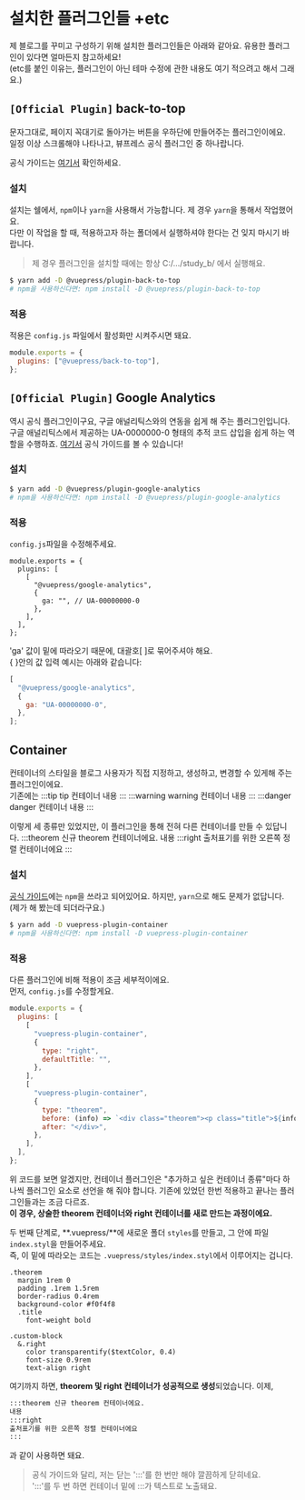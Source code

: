 # 설치한 플러그인들 +etc

제 블로그를 꾸미고 구성하기 위해 설치한 플러그인들은 아래와 같아요. 유용한 플러그인이 있다면 얼마든지 참고하세요!  
(etc를 붙인 이유는, 플러그인이 아닌 테마 수정에 관한 내용도 여기 적으려고 해서 그래요.)

## `[Official Plugin]` back-to-top

문자그대로, 페이지 꼭대기로 돌아가는 버튼을 우하단에 만들어주는 플러그인이에요.  
일정 이상 스크롤해야 나타나고, 뷰프레스 공식 플러그인 중 하나랍니다.

공식 가이드는 [여기서](https://vuepress.vuejs.org/plugin/official/plugin-back-to-top.html#vuepress-plugin-back-to-top) 확인하세요.

### 설치

설치는 쉘에서, `npm`이나 `yarn`을 사용해서 가능합니다. 제 경우 `yarn`을 통해서 작업했어요.  
다만 이 작업을 할 때, 적용하고자 하는 폴더에서 실행하셔야 한다는 건 잊지 마시기 바랍니다.

> 제 경우 플러그인을 설치할 때에는 항상 C:/.../study_b/ 에서 실행해요.

```sh
$ yarn add -D @vuepress/plugin-back-to-top
# npm을 사용하신다면: npm install -D @vuepress/plugin-back-to-top
```

### 적용

적용은 `config.js` 파일에서 활성화만 시켜주시면 돼요.

```js
module.exports = {
  plugins: ["@vuepress/back-to-top"],
};
```

## `[Official Plugin]` Google Analytics

역시 공식 플러그인이구요, 구글 애널리틱스와의 연동을 쉽게 해 주는 플러그인입니다. 구글 애널리틱스에서 제공하는 UA-0000000-0 형태의 추적 코드 삽입을 쉽게 하는 역할을 수행하죠. [여기서](https://vuepress.vuejs.org/plugin/official/plugin-google-analytics.html#vuepress-plugin-google-analytics) 공식 가이드를 볼 수 있습니다!

### 설치

```sh
$ yarn add -D @vuepress/plugin-google-analytics
# npm을 사용하신다면: npm install -D @vuepress/plugin-google-analytics
```

### 적용

`config.js`파일을 수정해주세요.

```js{3-8}
module.exports = {
  plugins: [
    [
      "@vuepress/google-analytics",
      {
        ga: "", // UA-00000000-0
      },
    ],
  ],
};
```

'ga' 값이 밑에 따라오기 때문에, 대괄호[ ]로 묶어주셔야 해요.  
{ }안의 값 입력 예시는 아래와 같습니다:

```js
[
  "@vuepress/google-analytics",
  {
    ga: "UA-00000000-0",
  },
];
```

## Container

컨테이너의 스타일을 블로그 사용자가 직접 지정하고, 생성하고, 변경할 수 있게해 주는 플러그인이에요.  
기존에는
:::tip tip 컨테이너
내용
:::
:::warning warning 컨테이너
내용
:::
:::danger danger 컨테이너
내용
:::

이렇게 세 종류만 있었지만, 이 플러그인을 통해 전혀 다른 컨테이너를 만들 수 있답니다.
:::theorem 신규 theorem 컨테이너에요.
내용
:::right
출처표기를 위한 오른쪽 정렬 컨테이너에요
:::

### 설치

[공식 가이드](https://vuepress.github.io/en/plugins/container/#vuepress-plugin-container)에는 `npm`을 쓰라고 되어있어요. 하지만, `yarn`으로 해도 문제가 없답니다. (제가 해 봤는데 되더라구요.)

```sh
$ yarn add -D vuepress-plugin-container
# npm을 사용하신다면: npm install -D vuepress-plugin-container
```

### 적용

다른 플러그인에 비해 적용이 조금 세부적이에요.  
먼저, `config.js`를 수정할게요.

```js
module.exports = {
  plugins: [
    [
      "vuepress-plugin-container",
      {
        type: "right",
        defaultTitle: "",
      },
    ],
    [
      "vuepress-plugin-container",
      {
        type: "theorem",
        before: (info) => `<div class="theorem"><p class="title">${info}</p>`,
        after: "</div>",
      },
    ],
  ],
};
```

위 코드를 보면 알겠지만, 컨테이너 플러그인은 "추가하고 싶은 컨테이너 종류"마다 하나씩 플러그인 요소로 선언을 해 줘야 합니다. 기존에 있었던 한번 적용하고 끝나는 플러그인들과는 조금 다르죠.  
**이 경우, 상술한 theorem 컨테이너와 right 컨테이너를 새로 만드는 과정이에요.**

두 번째 단계로, **.vuepress/**에 새로운 폴더 `styles`를 만들고, 그 안에 파일 `index.styl`을 만들어주세요.  
즉, 이 밑에 따라오는 코드는 `.vuepress/styles/index.styl`에서 이루어지는 겁니다.

```stylus
.theorem
  margin 1rem 0
  padding .1rem 1.5rem
  border-radius 0.4rem
  background-color #f0f4f8
  .title
    font-weight bold

.custom-block
  &.right
    color transparentify($textColor, 0.4)
    font-size 0.9rem
    text-align right
```

여기까지 하면, **theorem 및 right 컨테이너가 성공적으로 생성**되었습니다. 이제,

```md
:::theorem 신규 theorem 컨테이너에요.
내용
:::right
출처표기를 위한 오른쪽 정렬 컨테이너에요
:::
```

과 같이 사용하면 돼요.

> 공식 가이드와 달리, 저는 닫는 ':::'를 한 번만 해야 깔끔하게 닫히네요.  
> ':::'를 두 번 하면 컨테이너 밑에 :::가 텍스트로 노출돼요.
